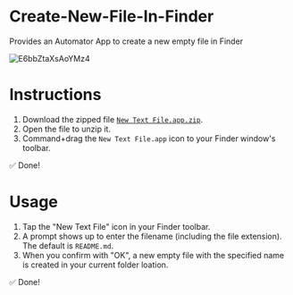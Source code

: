# Create-New-File-In-Finder
Provides an Automator App to create a new empty file in Finder

![E6bbZtaXsAoYMz4](https://user-images.githubusercontent.com/11684330/127069032-cadeea3d-90f6-416c-a88b-8fea723dfd47.jpeg)

# Instructions

1. Download the zipped file [`New Text File.app.zip`](New%20Text%20File.app.zip).
2. Open the file to unzip it.
3. Command+drag the `New Text File.app` icon to your Finder window's toolbar.

✅ Done!

# Usage

1. Tap the "New Text File" icon in your Finder toolbar.
2. A prompt shows up to enter the filename (including the file extension). The default is `README.md`.
3. When you confirm with "OK", a new empty file with the specified name is created in your current folder loation.

✅ Done!
